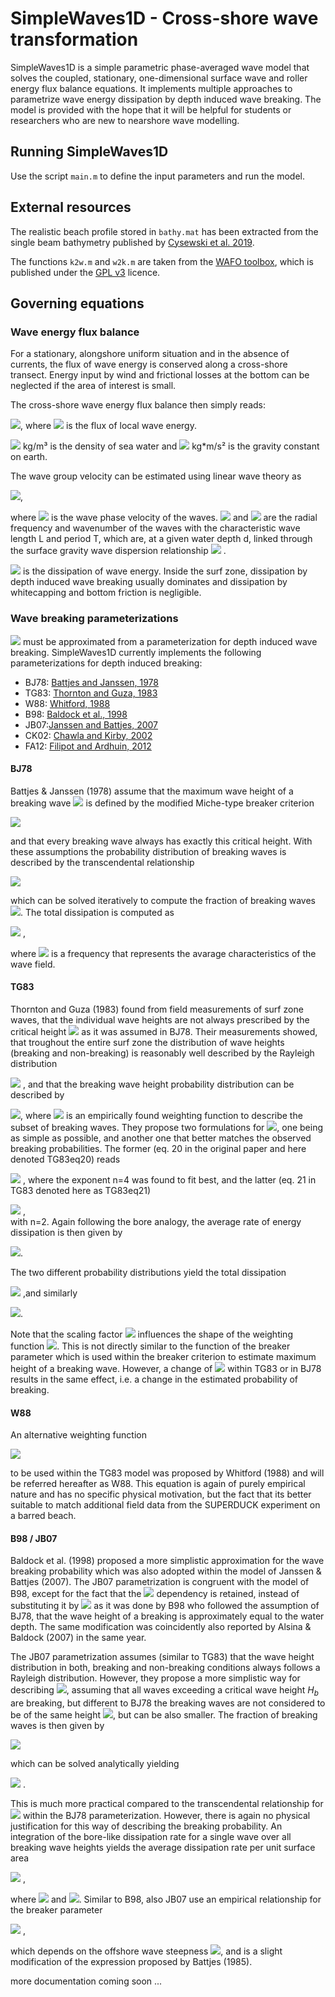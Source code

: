 # SimpleWaves1D - Cross-shore wave transformation

SimpleWaves1D is a simple parametric phase-averaged wave model that solves the coupled, stationary, one-dimensional surface wave and roller energy flux balance equations.
It implements multiple approaches to parametrize wave energy dissipation by depth induced wave breaking.
The model is provided with the hope that it will be helpful for students or researchers who are new to nearshore wave modelling.

## Running SimpleWaves1D
Use the script `main.m` to define the input parameters and run the model.

## External resources
The realistic beach profile stored in `bathy.mat` has been extracted from the single beam bathymetry published by [Cysewski et al. 2019](https://doi.org/10.1594/PANGAEA.898407).  

The functions `k2w.m` and `w2k.m` are taken from the [WAFO toolbox](http://www.maths.lth.se/matstat/wafo), which is published under the [GPL v3](http://www.gnu.org/licenses/) licence.

## Governing equations

### Wave energy flux balance
For a stationary, alongshore uniform situation and in the absence of currents, the flux of wave energy is conserved along a cross-shore transect. 
Energy input by wind and frictional losses at the bottom can be neglected if the area of interest is small. 

The cross-shore wave energy flux balance then simply reads:

<img src="https://render.githubusercontent.com/render/math?math=\frac{d F_w}{d x} = -D_w">, where <img src="https://render.githubusercontent.com/render/math?math=F_w = E_w \ c_g = \frac{1}{8}\ \rho \ g \  H_{rms} \ c_g"> is the flux of local wave energy.

<img src="https://render.githubusercontent.com/render/math?math=\rho=1025"> kg/m³ is the density of sea water and <img src="https://render.githubusercontent.com/render/math?math=g=9.81"> kg*m/s² is the gravity constant on earth.

The wave group velocity can be estimated using linear wave theory as  

<img src="https://render.githubusercontent.com/render/math?math=c_g = c_p \ \left(0.5 \ {plus}\  \frac{k \ d}{\sinh(2 \ k \ d )}\right)">,

where <img src="https://render.githubusercontent.com/render/math?math=c_p = \frac{\omega}{k}"> is the wave phase velocity of the waves. <img src="https://render.githubusercontent.com/render/math?math=\omega = 2 \pi /T"> and <img src="https://render.githubusercontent.com/render/math?math=k = 2 \pi /L"> are the radial frequency and wavenumber of the waves with the characteristic wave length L and period T, which are, at a given water depth d, linked through the surface gravity wave dispersion relationship
<img src="https://render.githubusercontent.com/render/math?math=\omega^2 = g k \ \tanh(kd) "> .

<img src="https://render.githubusercontent.com/render/math?math=D_w"> is the dissipation of wave energy. 
Inside the surf zone, dissipation by depth induced wave breaking usually dominates and dissipation by whitecapping and bottom friction is negligible.

### Wave breaking parameterizations

<img src="https://render.githubusercontent.com/render/math?math=D_w"> must be approximated from a parameterization for depth induced wave breaking. SimpleWaves1D currently implements the following parameterizations for depth induced breaking:
* BJ78: [Battjes and Janssen, 1978](http://ascelibrary.org/doi/10.1061/9780872621909.034)
* TG83: [Thornton and Guza, 1983](http://doi.wiley.com/10.1029/JC088iC10p05925)
* W88: [Whitford, 1988](http://hdl.handle.net/10945/23148)
* B98: [Baldock et al., 1998](https://linkinghub.elsevier.com/retrieve/pii/S0378383998000179)
* JB07:[Janssen and Battjes, 2007](https://linkinghub.elsevier.com/retrieve/pii/S0378383907000580)
* CK02: [Chawla and Kirby, 2002](http://doi.wiley.com/10.1029/2001JC001042)
* FA12: [Filipot and Ardhuin, 2012](http://doi.wiley.com/10.1029/2011JC007784)

#### BJ78 
Battjes & Janssen (1978) assume that the maximum wave height of a breaking wave <img src="https://render.githubusercontent.com/render/math?math=H_b"> is defined by the modified Miche-type breaker criterion 

<img src="https://render.githubusercontent.com/render/math?math=H_b \simeq \frac{0.88}{k} \ \tanh \left( \frac{\gamma k d }{0.88} \right)">

and that every breaking wave always has exactly this critical height.
With these assumptions the probability distribution of breaking waves is described by the transcendental relationship 

<img src="https://render.githubusercontent.com/render/math?math=\frac{1-Q_b}{\ln Q_b} = - \frac{H_{rms}^2}{H_{b}^2}">

which can be solved iteratively to compute the fraction of breaking waves <img src="https://render.githubusercontent.com/render/math?math=Q_b">.
The total dissipation is computed as

<img src="https://render.githubusercontent.com/render/math?math=D_{BJ} = \frac{B}{4} f_{rep} \rho g H_b^2 \  Q_b"> ,

where <img src="https://render.githubusercontent.com/render/math?math=f_{rep}"> is a frequency that represents the avarage characteristics of the wave field.

#### TG83
Thornton and Guza (1983) found from field measurements of surf zone waves, 
that the individual wave heights are not always prescribed by the critical height <img src="https://render.githubusercontent.com/render/math?math=H_b"> as it was assumed in BJ78. 
Their measurements showed, that troughout the entire surf zone the distribution of wave heights (breaking and non-breaking) is reasonably well described by the Rayleigh distribution

<img src="https://render.githubusercontent.com/render/math?math=P_r(H) = \frac{2 H}{H_{rms}^2} \exp \left( - \left( \frac{H}{H_{rms}}\right)^2 \right)"> , and that the breaking wave height probability distribution can be described by

<img src="https://render.githubusercontent.com/render/math?math=P_b(H) = P_r(H) \times W(H)">, where <img src="https://render.githubusercontent.com/render/math?math=W(H)"> is an empirically found weighting function to describe the subset of breaking waves.
They propose two formulations for <img src="https://render.githubusercontent.com/render/math?math=W(H)">, one being as simple as possible, and another one that better matches the observed breaking probabilities.
The former (eq. 20 in the original paper and here denoted TG83eq20) reads

<img src="https://render.githubusercontent.com/render/math?math=W(H) = \left( \frac{H_{rms}}{\gamma d}\right)^n  \leq 1 "> , where the exponent n=4 was found to fit best, and the latter (eq. 21 in TG83 denoted here as TG83eq21)

<img src="https://render.githubusercontent.com/render/math?math=W(H) = \left( \frac{H_{rms}}{\gamma d}\right)^n \left[ 1 - \exp\left( - \left( \frac{H}{\gamma d} \right)^2 \right) \right] \leq 1 "> ,   
with n=2.
Again following the bore analogy, the average rate of energy dissipation is then given by

<img src="https://render.githubusercontent.com/render/math?math=D = \frac{B^3}{4} \rho g \frac{f_{rep}}{d} \int_0^{\infty} H^3 P_b(H) dH ">. 

The two different probability distributions yield the total dissipation

<img src="https://render.githubusercontent.com/render/math?math=D_{TGeq20} = \frac{3 \sqrt{\pi}}{16} \rho g \frac{B^3 \ f_{rep}}{\gamma^4 \ d^5} H_{rms}^7"> ,and similarly

<img src="https://render.githubusercontent.com/render/math?math=D_{TGeq21} = \frac{3 \sqrt{\pi}}{16} \rho g B^3 f_{rep} \frac{H_{rms}^5}{\gamma^2 d^5} \left[ 1 - \frac{1}{\left(1 + \left( \frac{H_{rms}}{\gamma d}\right)^2 \right) ^{2.5}}\right]">.

Note that the scaling factor <img src="https://render.githubusercontent.com/render/math?math=\gamma"> influences the shape of the weighting function <img src="https://render.githubusercontent.com/render/math?math=W(H)">. 
This is not directly similar to the function of the breaker parameter which is used within the breaker criterion to estimate maximum height of a breaking wave. 
However, a change of <img src="https://render.githubusercontent.com/render/math?math=\gamma"> within TG83 or in BJ78 results in the same effect, i.e. a change in the estimated probability of breaking. 

#### W88
An alternative weighting function 

<img src="https://render.githubusercontent.com/render/math?math=W(H) = \left[ 1 + \tanh \left( 8 \left( \frac{H_{rms}}{\gamma d} - 0.99 \right) \right) \right] \left[ 1 -\exp \left( - \left( \frac{H}{\gamma d}\right)^2 \right) \right]">

to be used within the TG83 model was proposed by Whitford (1988) and will be referred hereafter as W88.
This equation is again of purely empirical nature and has no specific physical motivation, but the fact that its better suitable to match additional field data from the SUPERDUCK experiment on a barred beach.

#### B98 / JB07

Baldock et al. (1998) proposed a more simplistic approximation for the wave breaking probability which was also adopted within the model of Janssen & Battjes (2007). 
The JB07 parametrization is congruent with the model of B98, except for the fact that the <img src="https://render.githubusercontent.com/render/math?math=H^3/d"> dependency is retained,  instead of substituting it by <img src="https://render.githubusercontent.com/render/math?math=H^2"> as it was done by B98 who followed the assumption of BJ78, that the wave height of a breaking is approximately equal to the water depth. The same modification was coincidently also reported by Alsina & Baldock (2007) in the same year.

The JB07 parametrization assumes (similar to TG83) that the wave height distribution in both, breaking and non-breaking conditions always follows a Rayleigh distribution.
However, they propose a more simplistic way for describing <img src="https://render.githubusercontent.com/render/math?math=P_b(H)">, assuming that all waves exceeding a critical wave height $H_b$ are breaking, but different to BJ78 the breaking waves are not considered to be of the same height <img src="https://render.githubusercontent.com/render/math?math=H_b">, but can be also smaller.
The fraction of breaking waves is then given by  

<img src="https://render.githubusercontent.com/render/math?math=Q_b =  \int_{0}^{\infty} P_b(H) dH = \int_{H_b}^{\infty} P_r(H) dH">

which can be solved analytically yielding

<img src="https://render.githubusercontent.com/render/math?math=Q_b = \exp{\left( { -\left( \frac{H_b}{H_{rms}} \right) ^2} \right)}"> .

This is much more practical compared to the transcendental relationship for <img src="https://render.githubusercontent.com/render/math?math=Q_b"> within the BJ78 parameterization.
However, there is again no physical justification for this way of describing the breaking probability.
An integration of the bore-like dissipation rate for a single wave over all breaking wave heights yields the average dissipation rate per unit surface area 

<img src="https://render.githubusercontent.com/render/math?math=D_{JB} = \frac{3 \sqrt{\pi}}{16}\  B \  f_{rep} \ \rho g \ \frac{H_{rms}^3}{d} \left[ 1 + \frac{4}{3 \sqrt{\pi}} \left( R^3 + \frac{3}{2} R \right) \exp \left[ R^2 \right] - \text{erf} (R) \right]"> ,

where <img src="https://render.githubusercontent.com/render/math?math=R=H_b/H_{rms}"> and <img src="https://render.githubusercontent.com/render/math?math=H_b = \gamma d">.
Similar to B98, also JB07 use an empirical relationship for the breaker parameter  

<img src="https://render.githubusercontent.com/render/math?math=\gamma = \frac{H_b}{d} = 0.39 + 0.56 \ \tanh(33  \ S_0)"> ,

which depends on the offshore wave steepness <img src="https://render.githubusercontent.com/render/math?math=S_0 =(H_{rms} / L)_{\text{offshore}}">, and is a slight modification of the expression proposed by Battjes (1985). 



more documentation coming soon ...
